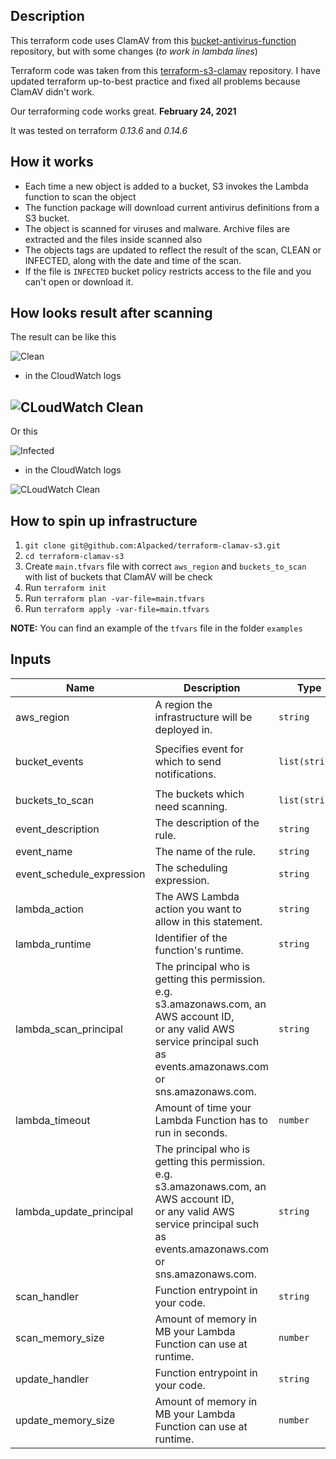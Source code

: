 ## Description

This terraform code uses ClamAV from this [bucket-antivirus-function](https://github.com/upsidetravel/bucket-antivirus-function) repository, but with some changes (*to work in lambda lines*)

Terraform code was taken from this [terraform-s3-clamav](https://github.com/ferozsalam/terraform-s3-clamav) repository. I have updated terraform up-to-best practice and fixed all problems because ClamAV didn't work. 

Our terraforming code works great. **February 24, 2021**

It was tested on terraform *0.13.6* and *0.14.6*

## How it works

- Each time a new object is added to a bucket, S3 invokes the Lambda function to scan the object
- The function package will download current antivirus definitions from a S3 bucket.
- The object is scanned for viruses and malware. Archive files are extracted and the files inside scanned also
- The objects tags are updated to reflect the result of the scan, CLEAN or INFECTED, along with the date and time of the scan.
- If the file is `INFECTED` bucket policy restricts access to the file and you can't open or download it.

## How looks result after scanning
The result can be like this

![Clean](https://i.imgur.com/SSnEsbN.png)
- in the CloudWatch logs

![CLoudWatch Clean](https://i.imgur.com/GHTPqkM.png)
----
Or this

![Infected](https://i.imgur.com/AimtCDS.png)
- in the CloudWatch logs

![CLoudWatch Clean](https://i.imgur.com/c42CCEW.png)

## How to spin up infrastructure

1. `git clone git@github.com:Alpacked/terraform-clamav-s3.git`
2. `cd terraform-clamav-s3`
3. Create `main.tfvars` file with correct `aws_region` and `buckets_to_scan` with list of buckets that ClamAV will be check
4. Run `terraform init`
5. Run `terraform plan -var-file=main.tfvars`
6. Run `terraform apply -var-file=main.tfvars`

**NOTE:** You can find an example of the `tfvars` file in the folder `examples`


## Inputs

| Name | Description | Type | Default | Required |
|------|-------------|------|---------|:--------:|
| aws\_region | A region the infrastructure will be deployed in. | `string` | n/a | yes |
| bucket\_events | Specifies event for which to send notifications. | `list(string)` | <pre>[<br>  "s3:ObjectCreated:*"<br>]</pre> | no |
| buckets\_to\_scan | The buckets which need scanning. | `list(string)` | n/a | yes |
| event\_description | The description of the rule. | `string` | `"Fires every three hours"` | no |
| event\_name | The name of the rule. | `string` | `"every_three_hours"` | no |
| event\_schedule\_expression | The scheduling expression. | `string` | `"rate(3 hours)"` | no |
| lambda\_action | The AWS Lambda action you want to allow in this statement. | `string` | `"lambda:InvokeFunction"` | no |
| lambda\_runtime | Identifier of the function's runtime. | `string` | `"python3.7"` | no |
| lambda\_scan\_principal | The principal who is getting this permission. e.g. s3.amazonaws.com, an AWS account ID, <br>or any valid AWS service principal such as events.amazonaws.com or sns.amazonaws.com. | `string` | `"s3.amazonaws.com"` | no |
| lambda\_timeout | Amount of time your Lambda Function has to run in seconds. | `number` | `300` | no |
| lambda\_update\_principal | The principal who is getting this permission. e.g. s3.amazonaws.com, an AWS account ID, <br>or any valid AWS service principal such as events.amazonaws.com or sns.amazonaws.com. | `string` | `"events.amazonaws.com"` | no |
| scan\_handler | Function entrypoint in your code. | `string` | `"scan.lambda_handler"` | no |
| scan\_memory\_size | Amount of memory in MB your Lambda Function can use at runtime. | `number` | `2048` | no |
| update\_handler | Function entrypoint in your code. | `string` | `"update.lambda_handler"` | no |
| update\_memory\_size | Amount of memory in MB your Lambda Function can use at runtime. | `number` | `1024` | no |
